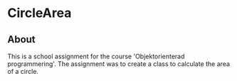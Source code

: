 # CircleArea

## About
This is a school assignment for the course 'Objektorienterad programmering'. The assignment was to create a class to calculate the area of a circle.
